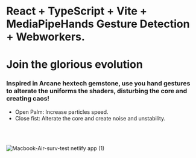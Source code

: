 # React + TypeScript + Vite + MediaPipeHands Gesture Detection + Webworkers.

# Join the glorious evolution

### Inspired in Arcane hextech gemstone, use you hand gestures to alterate the uniforms the shaders, disturbing the core and creating caos!

* Open Palm: Increase particles speed.
* Close fist: Alterate the core and create noise and unstability.

<br/>
<br/>

![Macbook-Air-surv-test netlify app (1)](https://github.com/user-attachments/assets/e2a0908d-ed4d-44bd-b22a-e475befbe3db)
